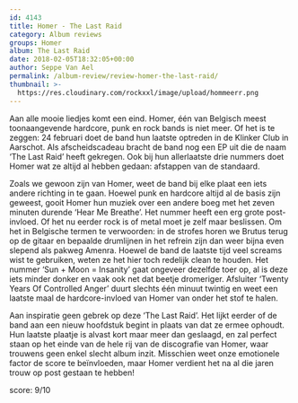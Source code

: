 ```yaml
---
id: 4143
title: Homer - The Last Raid
category: Album reviews
groups: Homer
album: The Last Raid
date: 2018-02-05T18:32:05+00:00
author: Seppe Van Ael
permalink: /album-review/review-homer-the-last-raid/
thumbnail: >-
  https://res.cloudinary.com/rockxxl/image/upload/hommeerr.png
---
```

Aan alle mooie liedjes komt een eind. Homer, één van Belgisch meest toonaangevende hardcore, punk en rock bands is niet meer. Of het is te zeggen: 24 februari doet de band hun laatste optreden in de Klinker Club in Aarschot. Als afscheidscadeau bracht de band nog een EP uit die de naam ‘The Last Raid’ heeft gekregen. Ook bij hun allerlaatste drie nummers doet Homer wat ze altijd al hebben gedaan: afstappen van de standaard.

Zoals we gewoon zijn van Homer, weet de band bij elke plaat een iets andere richting in te gaan. Hoewel punk en hardcore altijd al de basis zijn geweest, gooit Homer hun muziek over een andere boeg met het zeven minuten durende ‘Hear Me Breathe’. Het nummer heeft een erg grote post- invloed. Of het nu eerder rock is of metal moet je zelf maar beslissen. Om het in Belgische termen te verwoorden: in de strofes horen we Brutus terug op de gitaar en bepaalde drumlijnen in het refrein zijn dan weer bijna even slepend als pakweg Amenra. Hoewel de band de laatste tijd veel screams wist te gebruiken, weten ze het hier toch redelijk clean te houden. Het nummer ‘Sun + Moon = Insanity’ gaat ongeveer dezelfde toer op, al is deze iets minder donker en vaak ook net dat beetje dromeriger. Afsluiter ‘Twenty Years Of Controlled Anger’ duurt slechts één minuut twintig en weet een laatste maal de hardcore-invloed van Homer van onder het stof te halen.

Aan inspiratie geen gebrek op deze ‘The Last Raid’. Het lijkt eerder of de band aan een nieuw hoofdstuk begint in plaats van dat ze ermee ophoudt. Hun laatste plaatje is alvast kort maar meer dan geslaagd, en zal perfect staan op het einde van de hele rij van de discografie van Homer, waar trouwens geen enkel slecht album inzit. Misschien weet onze emotionele factor de score te beïnvloeden, maar Homer verdient het na al die jaren trouw op post gestaan te hebben!

score: 9/10
